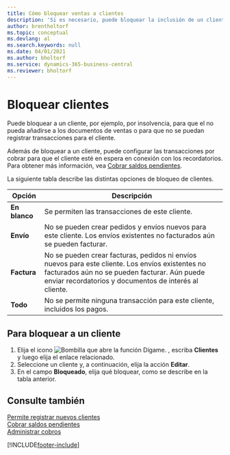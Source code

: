 ```yaml
---
title: Cómo bloquear ventas a clientes
description: 'Si es necesario, puede bloquear la inclusión de un cliente en documentos de ventas y otras transacciones de ventas.'
author: brentholtorf
ms.topic: conceptual
ms.devlang: al
ms.search.keywords: null
ms.date: 04/01/2021
ms.author: bholtorf
ms.service: dynamics-365-business-central
ms.reviewer: bholtorf
---
```

# Bloquear clientes
Puede bloquear a un cliente, por ejemplo, por insolvencia, para que el no pueda añadirse a los documentos de ventas o para que no se puedan registrar transacciones para el cliente.

Además de bloquear a un cliente, puede configurar las transacciones por cobrar para que el cliente esté en espera en conexión con los recordatorios. Para obtener más información, vea [Cobrar saldos pendientes](receivables-collect-outstanding-balances.md).   

La siguiente tabla describe las distintas opciones de bloqueo de clientes.  

|Opción|Descripción|  
|--------------------|------------|  
|**En blanco**|Se permiten las transacciones de este cliente.|
|**Envío**|No se pueden crear pedidos y envíos nuevos para este cliente. Los envíos existentes no facturados aún se pueden facturar.|  
|**Factura**|No se pueden crear facturas, pedidos ni envíos nuevos para este cliente. Los envíos existentes no facturados aún no se pueden facturar. Aún puede enviar recordatorios y documentos de interés al cliente.|  
|**Todo**|No se permite ninguna transacción para este cliente, incluidos los pagos.|  

## Para bloquear a un cliente  
1. Elija el icono ![Bombilla que abre la función Dígame.](media/ui-search/search_small.png "Dígame qué desea hacer") , escriba **Clientes** y luego elija el enlace relacionado.
2. Seleccione un cliente y, a continuación, elija la acción **Editar**.
3. En el campo **Bloqueado**, elija qué bloquear, como se describe en la tabla anterior.

## Consulte también  
[Permite registrar nuevos clientes](sales-how-register-new-customers.md)  
[Cobrar saldos pendientes](receivables-collect-outstanding-balances.md)  
[Administrar cobros](receivables-manage-receivables.md)  


[!INCLUDE[footer-include](includes/footer-banner.md)]